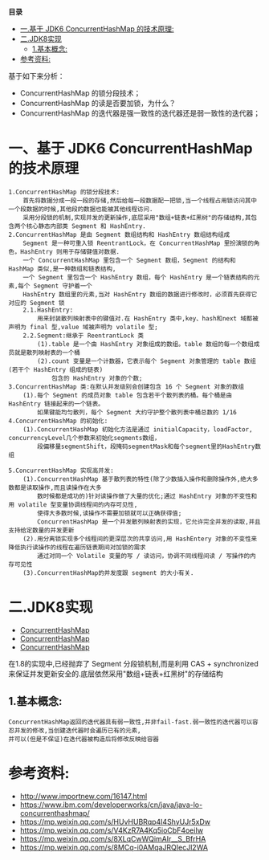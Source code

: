 <!-- START doctoc generated TOC please keep comment here to allow auto update -->
<!-- DON'T EDIT THIS SECTION, INSTEAD RE-RUN doctoc TO UPDATE -->
**目录**

- [一.基于 JDK6 ConcurrentHashMap 的技术原理:](#%E4%B8%80%E5%9F%BA%E4%BA%8E-jdk6-concurrenthashmap-%E7%9A%84%E6%8A%80%E6%9C%AF%E5%8E%9F%E7%90%86)
- [二.JDK8实现](#%E4%BA%8Cjdk8%E5%AE%9E%E7%8E%B0)
  - [1.基本概念:](#1%E5%9F%BA%E6%9C%AC%E6%A6%82%E5%BF%B5)
- [参考资料:](#%E5%8F%82%E8%80%83%E8%B5%84%E6%96%99)

<!-- END doctoc generated TOC please keep comment here to allow auto update -->


基于如下来分析：
- ConcurrentHashMap 的锁分段技术；
- ConcurrentHashMap 的读是否要加锁，为什么？
- ConcurrentHashMap 的迭代器是强一致性的迭代器还是弱一致性的迭代器；

# 一、基于 JDK6 ConcurrentHashMap 的技术原理
    1.ConcurrentHashMap 的锁分段技术:
        首先将数据分成一段一段的存储,然后给每一段数据配一把锁,当一个线程占用锁访问其中一个段数据的时候,其他段的数据也能被其他线程访问.
        采用分段锁的机制,实现并发的更新操作,底层采用"数组+链表+红黑树"的存储结构,其包含两个核心静态内部类 Segment 和 HashEntry.
    2.ConcurrentHashMap 是由 Segment 数组结构和 HashEntry 数组结构组成
        Segment 是一种可重入锁 ReentrantLock，在 ConcurrentHashMap 里扮演锁的角色，HashEntry 则用于存储键值对数据.
        一个 ConcurrentHashMap 里包含一个 Segment 数组，Segment 的结构和 HashMap 类似,是一种数组和链表结构,
        一个 Segment 里包含一个 HashEntry 数组，每个 HashEntry 是一个链表结构的元素,每个 Segment 守护着一个 
        HashEntry 数组里的元素,当对 HashEntry 数组的数据进行修改时，必须首先获得它对应的 Segment 锁
        2.1.HashEntry:
            用来封装散列映射表中的键值对.在 HashEntry 类中,key、hash和next 域都被声明为 final 型,value 域被声明为 volatile 型;
        2.2.Segment:继承于 ReentrantLock 类
            (1).table 是一个由 HashEntry 对象组成的数组。table 数组的每一个数组成员就是散列映射表的一个桶
            (2).count 变量是一个计数器，它表示每个 Segment 对象管理的 table 数组(若干个 HashEntry 组成的链表)
                包含的 HashEntry 对象的个数;
    3.ConcurrentHashMap 类:在默认并发级别会创建包含 16 个 Segment 对象的数组
        (1).每个 Segment 的成员对象 table 包含若干个散列表的桶。每个桶是由 HashEntry 链接起来的一个链表。
            如果键能均匀散列，每个 Segment 大约守护整个散列表中桶总数的 1/16
    4.ConcurrentHashMap 的初始化:
        (1).ConcurrentHashMap 初始化方法是通过 initialCapacity，loadFactor, concurrencyLevel几个参数来初始化segments数组，
            段偏移量segmentShift，段掩码segmentMask和每个segment里的HashEntry数组

    5.ConcurrentHashMap 实现高并发:
        (1).ConcurrentHashMap 基于散列表的特性(除了少数插入操作和删除操作外,绝大多数都是读取操作,而且读操作在大多
            数时候都是成功的)针对读操作做了大量的优化;通过 HashEntry 对象的不变性和用 volatile 型变量协调线程间的内存可见性,
            使得大多数时候,读操作不需要加锁就可以正确获得值;
            ConcurrentHashMap 是一个并发散列映射表的实现，它允许完全并发的读取,并且支持给定数量的并发更新
        (2).用分离锁实现多个线程间的更深层次的共享访问,用 HashEntery 对象的不变性来降低执行读操作的线程在遍历链表期间对加锁的需求
            通过对同一个 Volatile 变量的写 / 读访问，协调不同线程间读 / 写操作的内存可见性
        (3).ConcurrentHashMap的并发度跟 segment 的大小有关.

# 二.JDK8实现
 * [ConcurrentHashMap](https://mp.weixin.qq.com/s?__biz=MzIwMzY1OTU1NQ==&mid=2247483889&idx=1&sn=b2fcb50a7e8a556467ccb9a0cc9fe927&chksm=96cd41bda1bac8ab61e9e6d6b450ee69307c37713e3c73825dea2a3494a35c5f9ecd3a91eabd&scene=38#wechat_redirect)
 * [ConcurrentHashMap](https://mp.weixin.qq.com/s?__biz=MzIwMzY1OTU1NQ==&mid=2247483894&idx=1&sn=72e7fb63296ff382568a7861c75068c1&chksm=96cd41baa1bac8ace9a8c99a76851a59ebc57997bfaa680e5cdf8e42191dd8c0b3b281851edd&scene=38#wechat_redirect)
 * [ConcurrentHashMap](https://mp.weixin.qq.com/s?__biz=MzIwMzY1OTU1NQ==&mid=2247483902&idx=1&sn=4e52472a2ddfb6825fd9f1928c33e1ed&chksm=96cd41b2a1bac8a4f927f20905c1263b236a748fa05e06ba857459d1c46eafabd3b740c68fe7&scene=38#wechat_redirect)
 
在1.8的实现中,已经抛弃了 Segment 分段锁机制,而是利用 CAS + synchronized 来保证并发更新安全的.底层依然采用"数组+链表+红黑树"的存储结构
## 1.基本概念:

    ConcurrentHashMap返回的迭代器具有弱一致性,并非fail-fast.弱一致性的迭代器可以容忍并发的修改,当创建迭代器时会遍历已有的元素,
    并可以(但是不保证)在迭代器被构造后将修改反映给容器

# 参考资料:

* http://www.importnew.com/16147.html
* https://www.ibm.com/developerworks/cn/java/java-lo-concurrenthashmap/
* https://mp.weixin.qq.com/s/HUvHUBRqp4I4ShyUJr5xDw
* https://mp.weixin.qq.com/s/V4KzR7A4Kq5ioCbF4oeiIw
* https://mp.weixin.qq.com/s/8XLqCwWQimAIr__S_BfrHA
* https://mp.weixin.qq.com/s/8MCq-i0AMqaJRQIecJl2WA